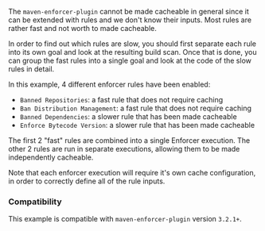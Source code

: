 The `maven-enforcer-plugin` cannot be made cacheable in general since it can be extended with rules and we don't know their inputs.
Most rules are rather fast and not worth to made cacheable.

In order to find out which rules are slow, you should first separate each rule into its own goal and look at the resulting build scan.
Once that is done, you can group the fast rules into a single goal and look at the code of the slow rules in detail.

In this example, 4 different enforcer rules have been enabled:
- `Banned Repositories`: a fast rule that does not require caching
- `Ban Distribution Management`: a fast rule that does not require caching
- `Banned Dependencies`: a slower rule that has been made cacheable
- `Enforce Bytecode Version`: a slower rule that has been made cacheable

The first 2 "fast" rules are combined into a single Enforcer execution.
The other 2 rules are run in separate executions, allowing them to be made independently cacheable.

Note that each enforcer execution will require it's own cache configuration, in order to correctly define all of the rule inputs.

### Compatibility

This example is compatible with `maven-enforcer-plugin` version `3.2.1+`.
